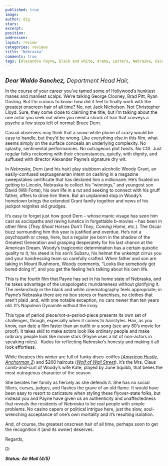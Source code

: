```yaml
---
published: true
image:
author: dig 
stars: 
excerpt: 
position: 
addressee: 
layout: review
categories: reviews
title: "Nebraska"
comments: true
tags: [Alexandre Payne, black and white, drama, Letters, Nebraska, Oscars 2014]
---
```

<div><p><span class="full-image-block ssNonEditable"><span><a href="/letters/2014/1/10/nebraska.html"><img src="http://static.squarespace.com/static/5005f6bcc4aa41161b33e89e/5329cf1fe4b07c068ebf74de/5329cf1fe4b07c068ebf7937/1389377083051/Nebraska.jpg" alt="" /></a></span></span></p>
<p class="normal"><em style="font-size:130%;"><strong>Dear Waldo Sanchez,</strong> Department Head Hair,</em></p>
<p class="normal">In the course of your career you&rsquo;ve tamed some of Hollywood&rsquo;s hunkiest manes and manliest scalps. We&rsquo;re talking George Clooney, Brad Pitt, Ryan Gosling. But I&rsquo;m curious to know: how did it feel to finally work with the greatest onscreen hair of all time? No, not Jack Nicholson. Not Christopher Lloyd. Sure, they come close to claiming the title, but I&rsquo;m talking about the one actor you seek out when you need a shock of hair that conveys a psyche a few steps left of normal: Bruce Dern.</p>
<p class="normal">Casual observers may think that a snow-white plume of crazy would be easy to handle, but they&rsquo;d be wrong. Like everything else in this film, what seems simply on the surface conceals an underlying complexity. No splashy, sentimental performances. No outrageous plot twists. No CGI. Just regular folks reckoning with their circumstances, quietly, with dignity, and suffused with director Alexander Payne&rsquo;s signature dry wit.</p>
<p class="normal">In <em>Nebraska,</em> Dern (and his hair) play stubborn alcoholic Woody Grant, an easily-confused septuagenarian intent on cashing in a magazine sweepstakes certificate that has declared him a millionaire. He&rsquo;s fixated on getting to Lincoln, Nebraska to collect his &ldquo;winnings,&rdquo; and youngest son David (Will Forte), his own life in a rut and seeking to connect with his gruff father, offers to drive him there. But an unplanned stop in Woody&rsquo;s hometown brings the extended Grant family together and news of his jackpot reignites old grudges.</p>
<p class="normal">It&rsquo;s easy to forget just how good Dern &ndash; whose manic visage has seen him cast as sociopaths and raving lunatics in forgettable b-movies &ndash; has been in other films (<em>They Shoot Horses Don&rsquo;t They</em>, <em>Coming Home</em>, etc.). The Oscar buzz surrounding him this year is justified and overdue. He&rsquo;s not a psychopath or creep, here, but a regular joe born in the shadow of the Greatest Generation and grasping desperately for his last chance at the American Dream. Woody&rsquo;s tragicomic determination has a certain quixotic quality to it<em>; </em>his steed is his son&rsquo;s Subaru, his helmet the unkempt cirrus you and your hairdressing team so carefully crafted. When father and son are taking in Mount Rushmore, Woody comments, &ldquo;Looks like somebody got bored doing it&rdquo;, and you get the feeling he&rsquo;s talking about his own life.</p>
<p class="normal">This is the fourth film that Payne has set in his home state of Nebraska, and he takes advantage of the unapologetic mundaneness without glorifying it. The melancholy in the black and white cinematography feels appropriate; in Payne&rsquo;s Nebraska there are no box stores or franchises, no clothes that aren&rsquo;t plaid ,and, with one notable exception, no cars newer than ten years old. It&rsquo;s Napoleon Dynamite without the irony.</p>
<p class="normal">This type of period piece/not-a-period-piece presents its own set of challenges, though, especially when it comes to hairstyles. Hair, as you know, can date a film faster than an outfit or a song (see any 80&rsquo;s movie for proof). It takes skill to make actors look like ordinary people and make ordinary people look like movie stars (Payne uses a lot of non-actors in speaking roles).&nbsp; Kudos for reflecting <em>Nebraska&rsquo;</em>s honesty and making it all look effortless.</p>
<p class="normal">While theatres this winter are full of funky disco-coiffes (<em><a href="/letters/2013/12/31/american-hustle.html">American Hustle</a>, <a href="/letters/2013/12/20/anchorman-2-the-legend-continues.html">Anchorman 2</a></em>) and $200 haircuts (<em><a href="/letters/2014/1/7/the-wolf-of-wall-street.html">Wolf of Wall Street</a></em>). it&rsquo;s the Mrs. Claus comb-and-curl of Woody&rsquo;s wife Kate, played by June Squibb, that belies the most outrageous character of the season.</p>
<p class="normal">She berates her family as fiercely as she defends it. She has no social filters, curses, judges, and flashes the grave of an old flame. It would have been easy to resort to caricature when styling these flyover-state folks, but instead you and Payne have given us an authenticity and unaffectedness that reveals the residents of <em>Nebraska </em>to be real people with simple problems. No casino capers or political intrigue here, just the slow, soul-wrenching acceptance of one&rsquo;s own mortality and it&rsquo;s resulting isolation.</p>
<p class="normal">And, of course, the greatest onscreen hair of all time, perhaps soon to get the recognition it (and its owner) deserves.</p>
<p class="normal">Regards,&nbsp;</p>
<p class="normal">Di&nbsp;</p>
<p class="normal"><strong><em>Status: Air Mail (4/5)</em></strong></p></div>
